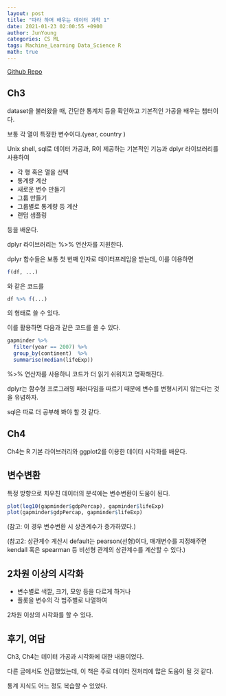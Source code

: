 ```yaml
---
layout: post
title: "따라 하며 배우는 데이터 과학 1"
date: 2021-01-23 02:00:55 +0900
author: JunYoung
categories: CS ML
tags: Machine_Learning Data_Science R
math: true
---
```


<a href="https://github.com/JunYoung702/DataScience_R_Practice">Github Repo</a>

## Ch3

dataset을 불러왔을 때, 간단한 통계치 등을 확인하고 기본적인 가공을 배우는 챕터이다.

보통 각 열이 특정한 변수이다.(year, country )

Unix shell, sql로 데이터 가공과, R이 제공하는 기본적인 기능과 dplyr 라이브러리를 사용하여

- 각 행 혹은 열을 선택
- 통계량 계산
- 새로운 변수 만들기
- 그룹 만들기
- 그룹별로 통계량 등 계산
- 랜덤 샘플링

등을 배운다.

dplyr 라이브러리는 %>% 연산자를 지원한다.

dplyr 함수들은 보통 첫 번째 인자로 데이터프레임을 받는데, 이를 이용하면

```r
f(df, ...)
```

와 같은 코드를

```r
df %>% f(...)
```

의 형태로 쓸 수 있다.

이를 활용하면 다음과 같은 코드를 쓸 수 있다.

```r
gapminder %>%
  filter(year == 2007) %>%
  group_by(continent)  %>%
  summarise(median(lifeExp))
```

%>% 연산자를 사용하니 코드가 더 읽기 쉬워지고 명확해진다.

dplyr는 함수형 프로그래밍 패러다임을 따르기 때문에
변수를 변형시키지 않는다는 것을 유념하자.

sql은 따로 더 공부해 봐야 할 것 같다.

## Ch4

Ch4는 R 기본 라이브러리와 ggplot2를 이용한 데이터 시각화를 배운다.

## 변수변환

특정 방향으로 치우친 데이터의 분석에는 변수변환이 도움이 된다.

```r
plot(log10(gapminder$gdpPercap), gapminder$lifeExp)
plot(gapminder$gdpPercap, gapminder$lifeExp)
```

(참고: 이 경우 변수변환 시 상관계수가 증가하였다.)

(참고2: 상관계수 계산시 default는 pearson(선형)이다, 매개변수를 지정해주면 kendall 혹은 spearman 등
비선형 관계의 상관계수를 계산할 수 있다.)

## 2차원 이상의 시각화

- 변수별로 색깔, 크기, 모양 등을 다르게 하거나
- 플롯을 변수의 각 범주별로 나열하여

2차원 이상의 시각화를 할 수 있다.

## 후기, 여담

Ch3, Ch4는 데이터 가공과 시각화에 대한 내용이었다.

다른 글에서도 언급했었는데, 이 책은 주로 데이터 전처리에 많은 도움이 될 것 같다.

통계 지식도 어느 정도 복습할 수 있었다.
